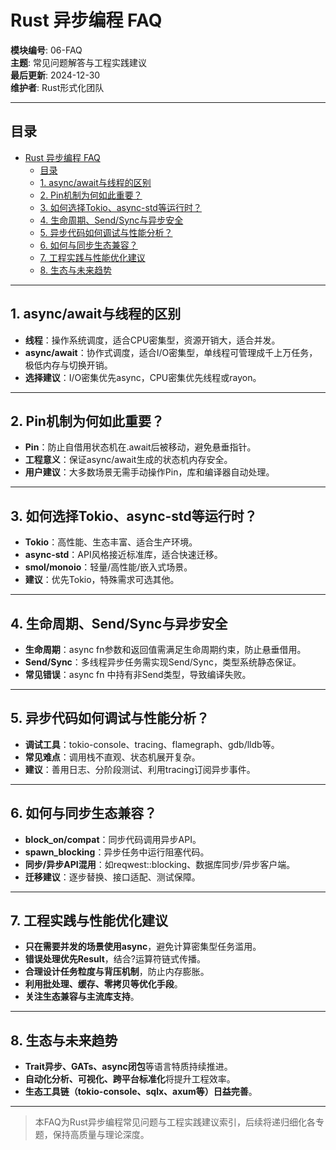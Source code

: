 # Rust 异步编程 FAQ

**模块编号**: 06-FAQ  
**主题**: 常见问题解答与工程实践建议  
**最后更新**: 2024-12-30  
**维护者**: Rust形式化团队

---

## 目录

- [Rust 异步编程 FAQ](#rust-异步编程-faq)
  - [目录](#目录)
  - [1. async/await与线程的区别](#1-asyncawait与线程的区别)
  - [2. Pin机制为何如此重要？](#2-pin机制为何如此重要)
  - [3. 如何选择Tokio、async-std等运行时？](#3-如何选择tokioasync-std等运行时)
  - [4. 生命周期、Send/Sync与异步安全](#4-生命周期sendsync与异步安全)
  - [5. 异步代码如何调试与性能分析？](#5-异步代码如何调试与性能分析)
  - [6. 如何与同步生态兼容？](#6-如何与同步生态兼容)
  - [7. 工程实践与性能优化建议](#7-工程实践与性能优化建议)
  - [8. 生态与未来趋势](#8-生态与未来趋势)

---

## 1. async/await与线程的区别

- **线程**：操作系统调度，适合CPU密集型，资源开销大，适合并发。
- **async/await**：协作式调度，适合I/O密集型，单线程可管理成千上万任务，极低内存与切换开销。
- **选择建议**：I/O密集优先async，CPU密集优先线程或rayon。

---

## 2. Pin机制为何如此重要？

- **Pin**：防止自借用状态机在.await后被移动，避免悬垂指针。
- **工程意义**：保证async/await生成的状态机内存安全。
- **用户建议**：大多数场景无需手动操作Pin，库和编译器自动处理。

---

## 3. 如何选择Tokio、async-std等运行时？

- **Tokio**：高性能、生态丰富、适合生产环境。
- **async-std**：API风格接近标准库，适合快速迁移。
- **smol/monoio**：轻量/高性能/嵌入式场景。
- **建议**：优先Tokio，特殊需求可选其他。

---

## 4. 生命周期、Send/Sync与异步安全

- **生命周期**：async fn参数和返回值需满足生命周期约束，防止悬垂借用。
- **Send/Sync**：多线程异步任务需实现Send/Sync，类型系统静态保证。
- **常见错误**：async fn 中持有非Send类型，导致编译失败。

---

## 5. 异步代码如何调试与性能分析？

- **调试工具**：tokio-console、tracing、flamegraph、gdb/lldb等。
- **常见难点**：调用栈不直观、状态机展开复杂。
- **建议**：善用日志、分阶段测试、利用tracing订阅异步事件。

---

## 6. 如何与同步生态兼容？

- **block_on/compat**：同步代码调用异步API。
- **spawn_blocking**：异步任务中运行阻塞代码。
- **同步/异步API混用**：如reqwest::blocking、数据库同步/异步客户端。
- **迁移建议**：逐步替换、接口适配、测试保障。

---

## 7. 工程实践与性能优化建议

- **只在需要并发的场景使用async**，避免计算密集型任务滥用。
- **错误处理优先Result**，结合?运算符链式传播。
- **合理设计任务粒度与背压机制**，防止内存膨胀。
- **利用批处理、缓存、零拷贝等优化手段**。
- **关注生态兼容与主流库支持**。

---

## 8. 生态与未来趋势

- **Trait异步、GATs、async闭包**等语言特质持续推进。
- **自动化分析、可视化、跨平台标准化**将提升工程效率。
- **生态工具链（tokio-console、sqlx、axum等）日益完善**。

---

> 本FAQ为Rust异步编程常见问题与工程实践建议索引，后续将递归细化各专题，保持高质量与理论深度。
